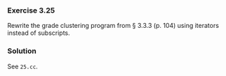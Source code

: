 ### Exercise 3.25

Rewrite the grade clustering program from &sect; 3.3.3 (p. 104) using iterators
instead of subscripts.

### Solution

See `25.cc`.
